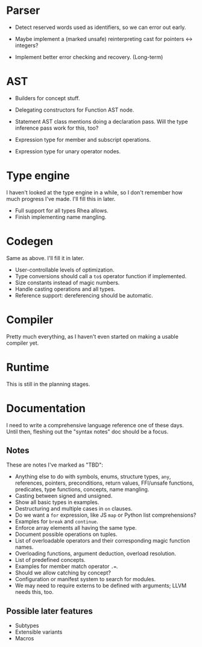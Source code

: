 # Parser

* Detect reserved words used as identifiers, so we can error out early.

* Maybe implement a (marked unsafe) reinterpreting cast for pointers <-> integers?
* Implement better error checking and recovery. (Long-term)

# AST

* Builders for concept stuff.

* Delegating constructors for Function AST node.
* Statement AST class mentions doing a declaration pass. Will the type inference pass work for this, too?
* Expression type for member and subscript operations.
* Expression type for unary operator nodes.

# Type engine

I haven't looked at the type engine in a while, so I don't remember how much progress I've made. I'll fill this in later.

* Full support for all types Rhea allows.
* Finish implementing name mangling.

# Codegen

Same as above. I'll fill it in later.

* User-controllable levels of optimization.
* Type conversions should call a `to$` operator function if implemented.
* Size constants instead of magic numbers.
* Handle casting operations and all types.
* Reference support: dereferencing should be automatic.

# Compiler

Pretty much everything, as I haven't even started on making a usable compiler yet.

# Runtime

This is still in the planning stages.

# Documentation

I need to write a comprehensive language reference one of these days. Until then, fleshing out the "syntax notes" doc should be a focus.

## Notes

These are notes I've marked as "TBD":

* Anything else to do with symbols, enums, structure types, `any`, references, pointers, preconditions, return values, FFI/unsafe functions, predicates, type functions, concepts, name mangling.
* Casting between signed and unsigned.
* Show all basic types in examples.
* Destructuring and multiple cases in `on` clauses.
* Do we want a `for` expression, like JS `map` or Python list comprehensions?
* Examples for `break` and `continue`.
* Enforce array elements all having the same type.
* Document possible operations on tuples.
* List of overloadable operators and their corresponding magic function names.
* Overloading functions, argument deduction, overload resolution.
* List of predefined concepts.
* Examples for member match operator `.=`.
* Should we allow catching by concept?
* Configuration or manifest system to search for modules.
* We may need to require externs to be defined with arguments; LLVM needs this, too.

## Possible later features

* Subtypes
* Extensible variants
* Macros
